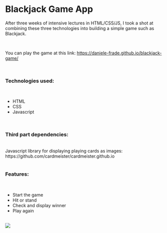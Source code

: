 <h1>Blackjack Game App</h1>


After three weeks of intensive lectures in HTML/CSS/JS, I took a shot at combining these three technologies into building a simple game such as Blackjack.

<br>

You can play the game at this link: https://daniele-frade.github.io/blackjack-game/

<br>

<h3>Technologies used:</h3>
<br>
<ul>
    <li>HTML</li>
    <li>CSS</li>
    <li>Javascript</li>
</ul>

<br>

<h3>Third part dependencies:</h3>
<br>
Javascript library for displaying playing cards as images: https://github.com/cardmeister/cardmeister.github.io

<br>
<br>

<h3>Features:</h3>
<br>
<ul>
<li>Start the game</li>
<li>Hit or stand</li>
<li>Check and display winner</li>
<li>Play again</li>
</ul>

<br>


<img src="blackjack.pnj">